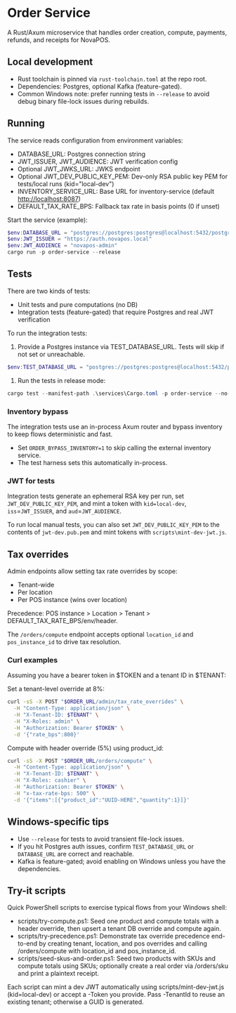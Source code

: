 # Order Service

A Rust/Axum microservice that handles order creation, compute, payments, refunds, and receipts for NovaPOS.

## Local development

- Rust toolchain is pinned via `rust-toolchain.toml` at the repo root.
- Dependencies: Postgres, optional Kafka (feature-gated).
- Common Windows note: prefer running tests in `--release` to avoid debug binary file-lock issues during rebuilds.

## Running

The service reads configuration from environment variables:

- DATABASE_URL: Postgres connection string
- JWT_ISSUER, JWT_AUDIENCE: JWT verification config
- Optional JWT_JWKS_URL: JWKS endpoint
- Optional JWT_DEV_PUBLIC_KEY_PEM: Dev-only RSA public key PEM for tests/local runs (kid="local-dev")
- INVENTORY_SERVICE_URL: Base URL for inventory-service (default <http://localhost:8087>)
- DEFAULT_TAX_RATE_BPS: Fallback tax rate in basis points (0 if unset)

Start the service (example):

```powershell
$env:DATABASE_URL = "postgres://postgres:postgres@localhost:5432/postgres"
$env:JWT_ISSUER = "https://auth.novapos.local"
$env:JWT_AUDIENCE = "novapos-admin"
cargo run -p order-service --release
```

## Tests

There are two kinds of tests:

- Unit tests and pure computations (no DB)
- Integration tests (feature-gated) that require Postgres and real JWT verification

To run the integration tests:

1) Provide a Postgres instance via TEST_DATABASE_URL. Tests will skip if not set or unreachable.

```powershell
$env:TEST_DATABASE_URL = "postgres://postgres:postgres@localhost:5432/postgres"
```

1) Run the tests in release mode:

```powershell
cargo test --manifest-path .\services\Cargo.toml -p order-service --no-default-features --features integration-tests --tests --release -- --test-threads=1
```

### Inventory bypass

The integration tests use an in-process Axum router and bypass inventory to keep flows deterministic and fast.

- Set `ORDER_BYPASS_INVENTORY=1` to skip calling the external inventory service.
- The test harness sets this automatically in-process.

### JWT for tests

Integration tests generate an ephemeral RSA key per run, set `JWT_DEV_PUBLIC_KEY_PEM`, and mint a token with `kid=local-dev`, `iss`=`JWT_ISSUER`, and `aud`=`JWT_AUDIENCE`.

To run local manual tests, you can also set `JWT_DEV_PUBLIC_KEY_PEM` to the contents of `jwt-dev.pub.pem` and mint tokens with `scripts\mint-dev-jwt.js`.

## Tax overrides

Admin endpoints allow setting tax rate overrides by scope:

- Tenant-wide
- Per location
- Per POS instance (wins over location)

Precedence: POS instance > Location > Tenant > DEFAULT_TAX_RATE_BPS/env/header.

The `/orders/compute` endpoint accepts optional `location_id` and `pos_instance_id` to drive tax resolution.

### Curl examples

Assuming you have a bearer token in $TOKEN and a tenant ID in $TENANT:

Set a tenant-level override at 8%:

```bash
curl -sS -X POST "$ORDER_URL/admin/tax_rate_overrides" \
  -H "Content-Type: application/json" \
  -H "X-Tenant-ID: $TENANT" \
  -H "X-Roles: admin" \
  -H "Authorization: Bearer $TOKEN" \
  -d '{"rate_bps":800}'
```

Compute with header override (5%) using product_id:

```bash
curl -sS -X POST "$ORDER_URL/orders/compute" \
  -H "Content-Type: application/json" \
  -H "X-Tenant-ID: $TENANT" \
  -H "X-Roles: cashier" \
  -H "Authorization: Bearer $TOKEN" \
  -H "x-tax-rate-bps: 500" \
  -d '{"items":[{"product_id":"UUID-HERE","quantity":1}]}'
```

## Windows-specific tips

- Use `--release` for tests to avoid transient file-lock issues.
- If you hit Postgres auth issues, confirm `TEST_DATABASE_URL` or `DATABASE_URL` are correct and reachable.
- Kafka is feature-gated; avoid enabling on Windows unless you have the dependencies.

## Try-it scripts

Quick PowerShell scripts to exercise typical flows from your Windows shell:

- scripts/try-compute.ps1: Seed one product and compute totals with a header override, then upsert a tenant DB override and compute again.
- scripts/try-precedence.ps1: Demonstrate tax override precedence end-to-end by creating tenant, location, and pos overrides and calling /orders/compute with location_id and pos_instance_id.
- scripts/seed-skus-and-order.ps1: Seed two products with SKUs and compute totals using SKUs; optionally create a real order via /orders/sku and print a plaintext receipt.

Each script can mint a dev JWT automatically using scripts/mint-dev-jwt.js (kid=local-dev) or accept a -Token you provide. Pass -TenantId to reuse an existing tenant; otherwise a GUID is generated.
